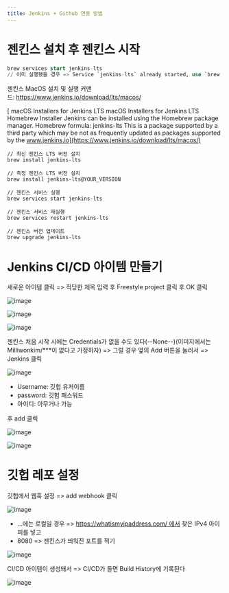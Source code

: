 ```yaml
---
title: Jenkins + Github 연동 방법
---
```


# 젠킨스 설치 후 젠킨스 시작

```sql
brew services start jenkins-lts
// 이미 실행됐을 경우 => Service `jenkins-lts` already started, use `brew services restart jenkins-lts` to restart.
```

젠킨스 MacOS 설치 및 실행 커맨드: https://www.jenkins.io/download/lts/macos/

[
macOS Installers for Jenkins LTS
macOS Installers for Jenkins LTS Homebrew Installer Jenkins can be installed using the Homebrew package manager. Homebrew formula: jenkins-lts This is a package supported by a third party which may be not as frequently updated as packages supported by the
www.jenkins.io](https://www.jenkins.io/download/lts/macos/)

```
// 최신 젠킨스 LTS 버전 설치
brew install jenkins-lts

// 측정 젠킨스 LTS 버전 설치
brew install jenkins-lts@YOUR_VERSION

// 젠킨스 서비스 실행
brew services start jenkins-lts

// 젠킨스 서비스 재실행
brew services restart jenkins-lts

// 젠킨스 버전 업데이트
brew upgrade jenkins-lts
```

# Jenkins CI/CD 아이템 만들기

새로운 아이템 클릭 => 적당한 제목 입력 후 Freestyle project 클릭 후 OK 클릭

![image](img/8/1.png)

![image](img/8/1-2.png)

![image](img/8/2.png)

젠킨스 처음 시작 시에는 Credentials가 없을 수도 있다(--None--)(이미지에서는 Milliwonkim/\*\*\*이 없다고 가정하자) => 그럴 경우 옆의 Add 버튼을 눌러서 => Jenkins 클릭

![image](img/8/3.png)

- Username: 깃헙 유저이름
- password: 깃헙 패스워드
- 아이디: 아무거나 가능

후 add 클릭

![image](img/8/4.png)

![image](img/8/5.png)

# 깃헙 레포 설정

깃헙에서 웹훅 설정 => add webhook 클릭

![image](img/8/6.png)

- ...에는 로컬일 경우 => https://whatismyipaddress.com/ 에서 찾은 IPv4 아이피를 넣고
- 8080 => 젠킨스가 띄워진 포트를 적기

![image](img/8/7.png)

CI/CD 아이템이 생성돼서 => CI/CD가 돌면 Build History에 기록된다

![image](img/8/8.png)
